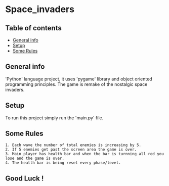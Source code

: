 # Space_invaders
## Table of contents
* [General info](#general-info)
* [Setup](#setup)
* [Some Rules](#some-rules)

## General info
'Python' language project, it uses 'pygame' library and object oriented programming principles.
The game is remake of the nostalgic space invaders.
## Setup
To run this project simply run the 'main.py' file. 
## Some Rules
```
1. Each wave the number of total enemies is increasing by 5.
2. If 5 enemies get past the screen area the game is over.
3. Main player has health bar and when the bar is turnning all red you lose and the game is over.
4. The health bar is being reset every phase/level.
```
## Good Luck !
